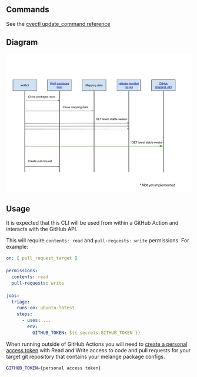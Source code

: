 ## Commands

See the [cvectl update_command reference](https://github.com/cvedb/cvectl/blob/main/docs/cmd/cvectl_update.md)

## Diagram

![sequence_diagram.png](./images/sequence_diagram.png)

## Usage

It is expected that this CLI will be used from within a GitHub Action and interacts with the GitHub API.

This will require `contents: read` and `pull-requests: write` permissions.  For example:

```yaml
on: [ pull_request_target ]

permissions:
  contents: read
  pull-requests: write

jobs:
  triage:
    runs-on: ubuntu-latest
    steps:
      - uses: ...
        env:
          GITHUB_TOKEN: ${{ secrets.GITHUB_TOKEN }}
```

When running outside of GitHub Actions you will need to [create a personal access token](https://github.com/settings/tokens?type=beta) with Read and Write access to code and pull requests for your target git repository that contains your melange package configs.

```bash
GITHUB_TOKEN={personal access token}
```

